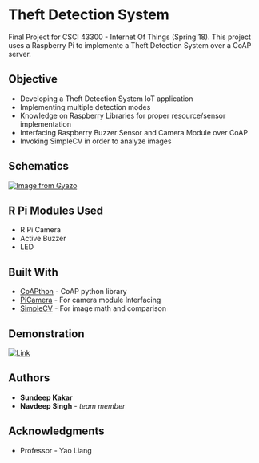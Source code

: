 # Theft Detection System 

Final Project for CSCI 43300 - Internet Of Things (Spring'18). This project uses a Raspberry Pi to implemente a Theft Detection System over a CoAP server.

## Objective

- Developing a Theft Detection System IoT application
- Implementing multiple detection modes
- Knowledge on Raspberry Libraries for proper resource/sensor implementation
- Interfacing Raspberry Buzzer Sensor and Camera Module over CoAP
- Invoking SimpleCV in order to analyze images 


## Schematics

[![Image from Gyazo](https://i.gyazo.com/d7289e3a56fdc7bc7c7f543573394169.png)](https://gyazo.com/d7289e3a56fdc7bc7c7f543573394169)

## R Pi Modules Used

- R Pi Camera 
- Active Buzzer
- LED 


## Built With

* [CoAPthon](https://github.com/Tanganelli/CoAPthon) - CoAP python library
* [PiCamera](https://picamera.readthedocs.io/en/release-1.13/) - For camera module Interfacing 
* [SimpleCV](http://simplecv.org/) - For image math and comparison

## Demonstration
[![Link](https://i.gyazo.com/b10ca03759024acad1e69eb6c167c56c.png)](https://www.youtube.com/watch?v=uYGOCEKzvzU&feature=youtu.be)

## Authors

* **Sundeep Kakar**
* **Navdeep Singh** - *team member*


## Acknowledgments

* Professor - Yao Liang
